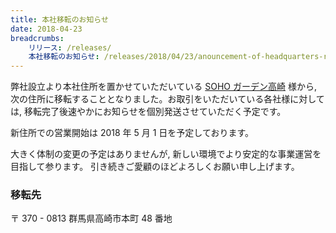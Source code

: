 ```yaml
---
title: 本社移転のお知らせ
date: 2018-04-23
breadcrumbs:
    リリース: /releases/
    本社移転のお知らせ: /releases/2018/04/23/anouncement-of-headquarters-relocation/
---
```


弊社設立より本社住所を置かせていただいている [SOHO ガーデン高崎](http://www.takasaki-urbanhotel.com/contents/soho/) 様から, 次の住所に移転することとなりました。お取引をいただいている各社様に対しては, 移転完了後速やかにお知らせを個別発送させていただく予定です。

新住所での営業開始は 2018 年 5 月 1 日を予定しております。

大きく体制の変更の予定はありませんが, 新しい環境でより安定的な事業運営を目指して参ります。
引き続きご愛顧のほどよろしくお願い申し上げます。


### 移転先

〒 370 - 0813
群馬県高崎市本町 48 番地
